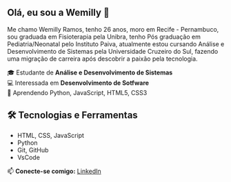 ## Olá, eu sou a Wemilly 👋

Me chamo Wemilly Ramos, tenho 26 anos, moro em Recife - Pernambuco, sou graduada em Fisioterapia pela Unibra, tenho Pós graduação em Pediatria/Neonatal pelo Instituto Paiva, atualmente estou cursando Análise e Desenvolvimento de Sistemas pela Universidade Cruzeiro do Sul, fazendo uma migração de carreira após descobrir a paixão pela tecnologia.

🎓 Estudante de **Análise e Desenvolvimento de Sistemas**  
💻 Interessada em **Desenvolvimento de Sotfware**  
🌱 Aprendendo Python, JavaScript, HTML5, CSS3 

## 🛠 Tecnologias e Ferramentas
- HTML, CSS, JavaScript
- Python
- Git, GitHub
- VsCode


📫 **Conecte-se comigo:** [LinkedIn](https://www.linkedin.com/in/wemillyramos)

